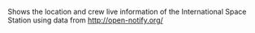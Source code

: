 Shows the location and crew live information of the International Space Station using data from http://open-notify.org/
